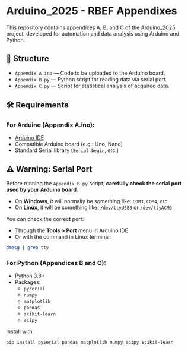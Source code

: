 # Arduino_2025 - RBEF Appendixes

This repository contains appendixes A, B, and C of the Arduino_2025 project, developed for automation and data analysis using Arduino and Python.

## 📁 Structure

- `Appendix A.ino` — Code to be uploaded to the Arduino board.
- `Appendix B.py` — Python script for reading data via serial port.
- `Appendix C.py` — Script for statistical analysis of acquired data.

## 🛠️ Requirements

### For Arduino (Appendix A.ino):
- [Arduino IDE](https://www.arduino.cc/en/software)
- Compatible Arduino board (e.g.: Uno, Nano)
- Standard Serial library (`Serial.begin`, etc.)

## ⚠️ Warning: Serial Port

Before running the `Appendix B.py` script, **carefully check the serial port used by your Arduino board**.

- On **Windows**, it will normally be something like: `COM3`, `COM4`, etc.
- On **Linux**, it will be something like: `/dev/ttyUSB0` or `/dev/ttyACM0`

You can check the correct port:
- Through the **Tools > Port** menu in Arduino IDE
- Or with the command in Linux terminal:

```bash
dmesg | grep tty
```

### For Python (Appendices B and C):
- Python 3.8+
- Packages:
  - `pyserial`
  - `numpy`
  - `matplotlib`
  - `pandas`
  - `scikit-learn`
  - `scipy`

Install with:

```
pip install pyserial pandas matplotlib numpy scipy scikit-learn
```

